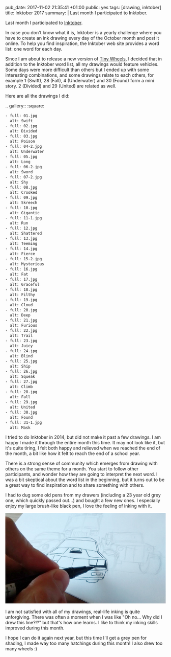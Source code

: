 pub_date: 2017-11-02 21:35:41 +01:00
public: yes
tags: [drawing, inktober]
title: Inktober 2017
summary: |
    Last month I participated to Inktober.

Last month I participated to [Inktober](http://inktober.com).

In case you don't know what it is, Inktober is a yearly challenge where you have to create an ink drawing every day of the October month and post it online. To help you find inspiration, the Inktober web site provides a word list: one word for each day.

Since I am about to release a new version of [Tiny Wheels](/projects/pixelwheels), I decided that in addition to the Inktober word list, all my drawings would feature vehicles. Some days were more difficult than others but I ended up with some interesting combinations, and some drawings relate to each others, for example 1 (Swift), 28 (Fall), 4 (Underwater) and 30 (Found) form a mini story. 2 (Divided) and 29 (United) are related as well.

Here are all the drawings I did:

.. gallery::
    :square:

    - full: 01.jpg
      alt: Swift
    - full: 02.jpg
      alt: Divided
    - full: 03.jpg
      alt: Poison
    - full: 04-2.jpg
      alt: Underwater
    - full: 05.jpg
      alt: Long
    - full: 06-2.jpg
      alt: Sword
    - full: 07-2.jpg
      alt: Shy
    - full: 08.jpg
      alt: Crooked
    - full: 09.jpg
      alt: Skreech
    - full: 10.jpg
      alt: Gigantic
    - full: 11-1.jpg
      alt: Run
    - full: 12.jpg
      alt: Shattered
    - full: 13.jpg
      alt: Teeming
    - full: 14.jpg
      alt: Fierce
    - full: 15-2.jpg
      alt: Mysterious
    - full: 16.jpg
      alt: Fat
    - full: 17.jpg
      alt: Graceful
    - full: 18.jpg
      alt: Filthy
    - full: 19.jpg
      alt: Cloud
    - full: 20.jpg
      alt: Deep
    - full: 21.jpg
      alt: Furious
    - full: 22.jpg
      alt: Trail
    - full: 23.jpg
      alt: Juicy
    - full: 24.jpg
      alt: Blind
    - full: 25.jpg
      alt: Ship
    - full: 26.jpg
      alt: Squeak
    - full: 27.jpg
      alt: Climb
    - full: 28.jpg
      alt: Fall
    - full: 29.jpg
      alt: United
    - full: 30.jpg
      alt: Found
    - full: 31-1.jpg
      alt: Mask

I tried to do Inktober in 2014, but did not make it past a few drawings. I am happy I made it through the entire month this time. It may not look like it, but it's quite tiring, I felt both happy and relieved when we reached the end of the month, a bit like how it felt to reach the end of a school year.

There is a strong sense of community which emerges from drawing with others on the same theme for a month. You start to follow other participants, and wonder how they are going to interpret the next word. I was a bit skeptical about the word list in the beginning, but it turns out to be a great way to find inspiration and to share something with others.

I had to dug some old pens from my drawers (including a 23 year old grey one, which quickly passed out...) and bought a few new ones. I especially enjoy my large brush-like black pen, I love the feeling of inking with it.

![My beloved brush-like pen](brush-pen.jpg)

I am not satisfied with all of my drawings, real-life inking is quite unforgiving. There was often a moment when I was like "Oh no... Why did I drew this line?!?" but that's how one learns. I like to think my inking skills improved during this month.

I hope I can do it again next year, but this time I'll get a grey pen for shading, I made way too many hatchings during this month! I also drew too many wheels :)

